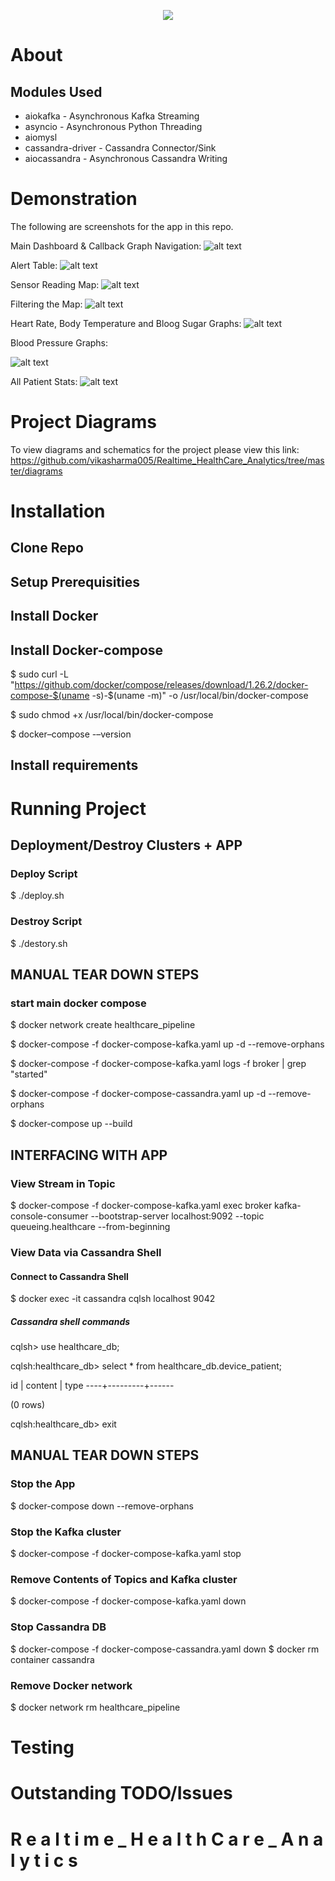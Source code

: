 
<p align="center">
  <img src="https://raw.githubusercontent.com/vikasharma005/Realtime_HealthCare_Analytics/master/assets/dash.png">
</p>


# About


## Modules Used
* aiokafka - Asynchronous Kafka Streaming
* asyncio - Asynchronous Python Threading
* aiomysl 
* cassandra-driver - Cassandra Connector/Sink
* aiocassandra - Asynchronous Cassandra Writing


# Demonstration
The following are screenshots for the app in this repo.

Main Dashboard & Callback Graph Navigation:
![alt text](https://raw.githubusercontent.com/vikasharma005/Realtime_HealthCare_Analytics/master/diagrams/screencaptures/main.gif "Systems Architecture for Project")

Alert Table:
![alt text](https://raw.githubusercontent.com/vikasharma005/Realtime_HealthCare_Analytics/master/diagrams/screencaptures/dash_table.gif "Systems Architecture for Project")

Sensor Reading Map:
![alt text](https://raw.githubusercontent.com/vikasharma005/Realtime_HealthCare_Analytics/master/diagrams/screencaptures/map.gif "Systems Architecture for Project")

Filtering the Map:
![alt text](https://raw.githubusercontent.com/vikasharma005/Realtime_HealthCare_Analytics/master/diagrams/screencaptures/changes.gif "Systems Architecture for Project")

Heart Rate, Body Temperature and Bloog Sugar Graphs:
![alt text](https://raw.githubusercontent.com/vikasharma005/Realtime_HealthCare_Analytics/master/diagrams/screencaptures/health_stats.gif "Systems Architecture for Project")


Blood Pressure Graphs:

![alt text](https://raw.githubusercontent.com/vikasharma005/Realtime_HealthCare_Analytics/master/diagrams/screencaptures/bloodpressure.gif "Systems Architecture for Project")

All Patient Stats:
![alt text](https://raw.githubusercontent.com/vikasharma005/Realtime_HealthCare_Analytics/master/diagrams/screencaptures/pie_charts.gif "Systems Architecture for Project")

# Project Diagrams
To view diagrams and schematics for the project please view this link: https://github.com/vikasharma005/Realtime_HealthCare_Analytics/tree/master/diagrams


# Installation

## Clone Repo


## Setup Prerequisities

## Install Docker

## Install Docker-compose
$ sudo curl -L "https://github.com/docker/compose/releases/download/1.26.2/docker-compose-$(uname -s)-$(uname -m)" -o /usr/local/bin/docker-compose

$ sudo chmod +x /usr/local/bin/docker-compose

$ docker–compose -–version

## Install requirements


# Running Project

## Deployment/Destroy Clusters + APP

### Deploy Script

$ ./deploy.sh

### Destroy Script

$ ./destory.sh


## MANUAL TEAR DOWN STEPS

### start main docker compose
$ docker network create healthcare_pipeline

$ docker-compose -f docker-compose-kafka.yaml up -d --remove-orphans

$ docker-compose -f docker-compose-kafka.yaml logs -f broker | grep "started"

$ docker-compose -f docker-compose-cassandra.yaml up -d --remove-orphans

$ docker-compose up --build


## INTERFACING WITH APP
### View Stream in Topic
$ docker-compose -f docker-compose-kafka.yaml exec broker kafka-console-consumer --bootstrap-server localhost:9092 --topic queueing.healthcare --from-beginning

### View Data via Cassandra Shell

#### Connect to Cassandra Shell
$ docker exec -it cassandra cqlsh localhost 9042 


##### Cassandra shell commands
cqlsh> use healthcare_db;

cqlsh:healthcare_db> select * from healthcare_db.device_patient;

 id | content | type
----+---------+------

(0 rows)

cqlsh:healthcare_db> exit


## MANUAL TEAR DOWN STEPS

### Stop the App
$ docker-compose down --remove-orphans

### Stop the Kafka cluster
$ docker-compose -f docker-compose-kafka.yaml stop

### Remove Contents of Topics and Kafka cluster
$ docker-compose -f docker-compose-kafka.yaml down

### Stop Cassandra DB
$ docker-compose -f docker-compose-cassandra.yaml down
$ docker rm container cassandra


### Remove Docker network
$ docker network rm healthcare_pipeline


# Testing


# Outstanding TODO/Issues

#   R e a l t i m e _ H e a l t h C a r e _ A n a l y t i c s 
 
 
